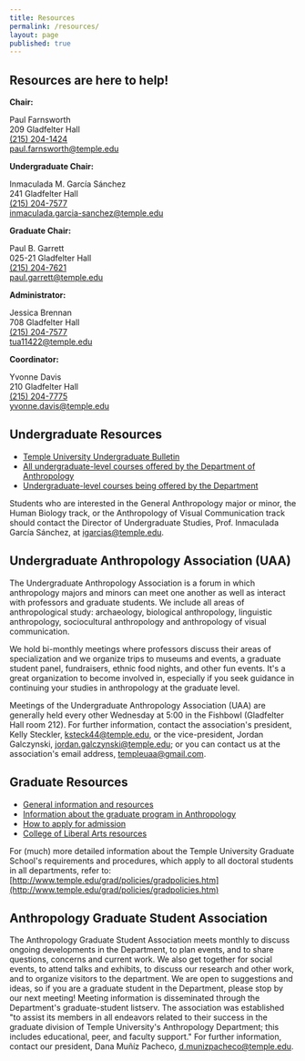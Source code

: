 ```yaml
---
title: Resources
permalink: /resources/
layout: page
published: true
---
```


## Resources are here to help!

**Chair:**

Paul Farnsworth<br/>
209 Gladfelter Hall<br/>
[(215) 204-1424](tel:2152041424)<br/>
[paul.farnsworth@temple.edu](mailto:paul.farnsworth@temple.edu)<br/>
  
**Undergraduate Chair:**

Inmaculada M. García Sánchez<br/>
241 Gladfelter Hall<br/>
[(215) 204-7577](tel:2152047577)<br/>
[inmaculada.garcia-sanchez@temple.edu](mailto:inmaculada.garcia-sanchez@temple.edu)<br/>

**Graduate Chair:**

Paul B. Garrett<br/>
025-21 Gladfelter Hall<br/>
[(215) 204-7621](tel:2152047621 )<br/>
[paul.garrett@temple.edu](mailto:paul.garrett@temple.edu)<br/>

**Administrator:** 

Jessica Brennan<br/>
708 Gladfelter Hall<br/>
[(215) 204-7577](tel:2152047577)<br/>
[tua11422@temple.edu](mailto:tua11422@temple.edu)<br/>

**Coordinator:**

Yvonne Davis<br/>
210 Gladfelter Hall<br/>
[(215) 204-7775](tel:2152047775)<br/>
[yvonne.davis@temple.edu](mailto:yvonne.davis@temple.edu)<br/>

## Undergraduate Resources

- [Temple University Undergraduate Bulletin](http://bulletin.temple.edu/undergraduate/liberal-arts/anthropology/)
- [All undergraduate-level courses offered by the Department of Anthropology](https://prd-wlssb.temple.edu/prod8/bwckctlg.p_disp_dyn_ctlg)  
- [Undergraduate-level courses being offered by the Department](https://prd-wlssb.temple.edu/prod8/bwckschd.p_disp_dyn_sched)

Students who are interested in the General Anthropology major or minor, the Human Biology track, or the Anthropology of Visual Communication track should contact the Director of Undergraduate Studies, Prof. Inmaculada García Sánchez, at [igarcias@temple.edu](mailto:igarcias@temple.edu).
 
## Undergraduate Anthropology Association (UAA) 

The Undergraduate Anthropology Association is a forum in which anthropology majors and minors can meet one another as well as interact with professors and graduate students. We include all areas of anthropological study: archaeology, biological anthropology, linguistic anthropology, sociocultural anthropology and anthropology of visual communication. 

We hold bi-monthly meetings where professors discuss their areas of specialization and we organize trips to museums and events, a graduate student panel, fundraisers, ethnic food nights, and other fun events. It's a great organization to become involved in, especially if you seek guidance in continuing your studies in anthropology at the graduate level.

Meetings of the Undergraduate Anthropology Association (UAA) are generally held every other Wednesday at 5:00 in the Fishbowl (Gladfelter Hall room 212). For further information, contact the association's president, Kelly Steckler, [ksteck44@temple.edu](mailto:ksteck44@temple.edu), or the vice-president, Jordan Galczynski, [jordan.galczynski@temple.edu](mailto:jordan.galczynski@temple.edu); or you can contact us at the association's email address, [templeuaa@gmail.com](mailto:templeuaa@gmail.com). 

## Graduate Resources

- [General information and resources](http://www.cla.temple.edu/students/prospective-graduate-students/)
- [Information about the graduate program in Anthropology](http://bulletin.temple.edu/graduate/scd/cla/anthropology-phd/#text)
- [How to apply for admission](http://www.temple.edu/grad/admissions/howtoapply.htm)
- [College of Liberal Arts resources](http://www.cla.temple.edu/students/graduate/)

For (much) more detailed information about the Temple University Graduate School's requirements and procedures, which apply to all doctoral students in all departments, refer to: [http://www.temple.edu/grad/policies/gradpolicies.htm](http://www.temple.edu/grad/policies/gradpolicies.htm)

## Anthropology Graduate Student Association

The Anthropology Graduate Student Association meets monthly to discuss ongoing developments in the Department, to plan events, and to share questions, concerns and current work. We also get together for social events, to attend talks and exhibits, to discuss our research and other work, and to organize visitors to the department. We are open to suggestions and ideas, so if you are a graduate student in the Department, please stop by our next meeting! Meeting information is disseminated through the Department's graduate-student listserv. The association was established "to assist its members in all endeavors related to their success in the graduate division of Temple University's Anthropology Department; this includes educational, peer, and faculty support." For further information, contact our president, Dana Muñíz Pacheco, [d.munizpacheco@temple.edu](mailto:d.munizpacheco@temple.edu).
